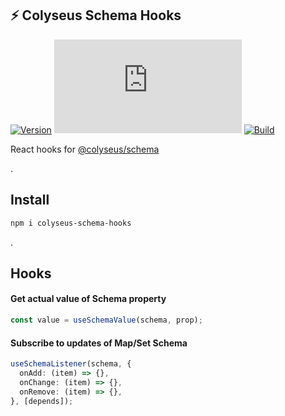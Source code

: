 ## ⚡ Colyseus Schema Hooks
[![Version](https://badgen.net/npm/v/colyseus-schema-hooks)](https://npmjs.com/package/colyseus-schema-hooks)
[![Small size](https://img.badgesize.io/neki-dev/colyseus-schema-hooks/main/dist/index.js)](https://github.com/neki-dev/colyseus-schema-hooks/blob/main/dist/index.js)
[![Build](https://github.com/neki-dev/colyseus-schema-hooks/actions/workflows/build.yml/badge.svg)](https://github.com/neki-dev/colyseus-schema-hooks/actions/workflows/build.yml)

React hooks for [@colyseus/schema](https://github.com/colyseus/schema)

.


## Install

```sh
npm i colyseus-schema-hooks
```

.

## Hooks

#### Get actual value of Schema property
```ts
const value = useSchemaValue(schema, prop);
```

#### Subscribe to updates of Map/Set Schema
```ts
useSchemaListener(schema, {
  onAdd: (item) => {},
  onChange: (item) => {},
  onRemove: (item) => {},
}, [depends]);
```
